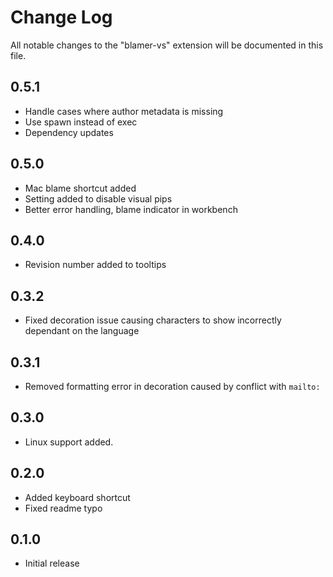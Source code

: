 # Change Log
All notable changes to the "blamer-vs" extension will be documented in this file.

## 0.5.1
- Handle cases where author metadata is missing 
- Use spawn instead of exec 
- Dependency updates

## 0.5.0
- Mac blame shortcut added
- Setting added to disable visual pips
- Better error handling, blame indicator in workbench

## 0.4.0
- Revision number added to tooltips

## 0.3.2
- Fixed decoration issue causing characters to show incorrectly dependant on the language

## 0.3.1
- Removed formatting error in decoration caused by conflict with `mailto:`

## 0.3.0
- Linux support added.

## 0.2.0
- Added keyboard shortcut
- Fixed readme typo

## 0.1.0
- Initial release